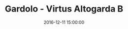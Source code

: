 ---
title: Gardolo - Virtus Altogarda B
date: 2016-12-11 15:00:00
squadra-a: Bc Gardolo
punteggio-a: 58
squadra-b: Virtus Altogarda B
punteggio-b: 61
partite/squadra: under-16-16-17
luogo: Centro Sportivo Trento Nord
categoria: under 16
---